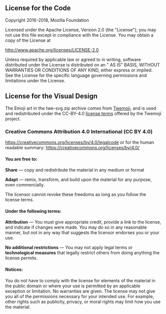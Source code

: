 ## License for the Code

Copyright 2016-2018, Mozilla Foundation

Licensed under the Apache License, Version 2.0 (the "License"); you may not use this file except in compliance with the
License. You may obtain a copy of the License at

http://www.apache.org/licenses/LICENSE-2.0

Unless required by applicable law or agreed to in writing, software distributed under the License is distributed on an "
AS IS" BASIS, WITHOUT WARRANTIES OR CONDITIONS OF ANY KIND, either express or implied. See the License for the specific
language governing permissions and limitations under the License.

## License for the Visual Design

The Emoji art in the twe-svg.zip archive comes from [Twemoji](https://twitter.github.io/twemoji), and is used and
redistributed under the CC-BY-4.0 [license terms](https://github.com/twitter/twemoji#license)
offered by the Twemoji project.

### Creative Commons Attribution 4.0 International (CC BY 4.0)

https://creativecommons.org/licenses/by/4.0/legalcode
or for the human readable summary: https://creativecommons.org/licenses/by/4.0/

#### You are free to:

**Share** — copy and redistribute the material in any medium or format

**Adapt** — remix, transform, and build upon the material for any purpose, even commercially.

The licensor cannot revoke these freedoms as long as you follow the license terms.

#### Under the following terms:

**Attribution** — You must give appropriate credit, provide a link to the license, and indicate if changes were made.
You may do so in any reasonable manner, but not in any way that suggests the licensor endorses you or your use.

**No additional restrictions** — You may not apply legal terms or **technological measures**
that legally restrict others from doing anything the license permits.

#### Notices:

You do not have to comply with the license for elements of the material in the public domain or where your use is
permitted by an applicable exception or limitation. No warranties are given. The license may not give you all of the
permissions necessary for your intended use. For example, other rights such as publicity, privacy, or moral rights may
limit how you use the material.
